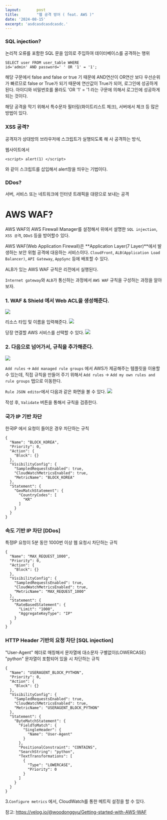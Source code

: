 ```yaml
---
layout:       post
title:        "웹 공격 방어 ( feat. AWS )"
date: '2024-08-15'
excerpt: 'asdcasdcasdcasdc.'
---
```

### SQL injection?
논리적 오류를 포함한 SQL 문을 임의로 주입하여 데이터베이스를 공격하는 행위
```
SELECT user FROM user_table WHERE 
id='admin' AND password=' ' OR '1' = '1';
```
해당 구문에서 false and false or true 기 때문에 AND연산이 OR연산 보다 우선순위가 빠르므로 false or True가 되기 때문에 연산값이 True가 되어, 로그인에 성공하게 된다. 아이디와 비밀번호를 몰라도 'OR '1' = '1 라는 구문에 의해서 로그인에 성공하게 되는 것이다.

해당 공격을 막기 위해서 특수문자 필터링(화이트리스트 체크), 서버에서 체크 등 많은 방법이 있다.

### XSS 공격?
공격자가 상대방의 브라우저에 스크립트가 실행되도록 해 사 공격하는 방식,

웹사이트에서 
```
<script> alert(1) </script>
``` 
와 같이 스크립트를 삽입해서 alert창을 띄우는 기법이다.
### DDos?
서버, 서비스 또는 네트워크에 인터넷 트래픽을 대량으로 보내는 공격

# AWS WAF?
AWS WAF의 AWS Firewall Manager를 설정해서 위에서 설명한 `SQL injection`, `XSS 공격`, `DDoS` 등을 방어할수 있다.

AWS WAF(Web Application Firewall)은 **Application Layer(7 Layer)**에서 발생하는 보안 위협 공격에 대응하는 서비스이다.
`CloudFront`, `ALB(Application Load Balancer)`, `API Gateway`, `AppSync` 등에 배포할 수 있다.

ALB가 있는 AWS WAF 규칙은 리전에서 실행된다.

`Internet gateway`와 `ALB`가 통신하는 과정에서 `AWS WAF` 규칙을 구성하는 과정을 알아보자.


### 1. WAF & Shield 에서 Web ACL을 생성해준다.

![](https://velog.velcdn.com/images/woongaa1/post/3e20e4f6-e714-435e-8ccb-d1367fc5089a/image.png)

리소스 타입 및 이름을 입력해준다.
![](https://velog.velcdn.com/images/woongaa1/post/6926f03e-ce7c-4585-ae10-5b10cbebe997/image.png)

당장 연결할 AWS 서비스를 선택할 수 있다.
![](https://velog.velcdn.com/images/woongaa1/post/d714d461-cab9-4ce5-9fbb-79739d6a2a1e/image.png)

### 2. 다음으로 넘어가서, 규칙을 추가해준다.
![](https://velog.velcdn.com/images/woongaa1/post/8888759f-98e1-43e8-82c0-0a2f5b5d143c/image.png)

`Add rules` -> `Add managed rule groups` 에서 AWS가 제공해주는 템플릿을 이용할 수 있는데, 
직접 규칙을 만들어 주기 위해서
`Add rules` -> `Add my own rules and rule groups` 탭으로 이동한다.

`Rule JSON editor`에서 다음과 같은 화면을 볼 수 있다.
![](https://velog.velcdn.com/images/woongaa1/post/cf62011c-2176-4ed7-b2a5-38738badb0d9/image.png)

작성 후, `Validate` 버튼을 통해서 규칙을 검증한다.

### 국가 IP 기반 차단
한국IP 에서 요청이 들어온 경우 차단하는 규칙
```
{
  "Name": "BLOCK_KOREA",
  "Priority": 0,
  "Action": {
    "Block": {}
  },
  "VisibilityConfig": {
    "SampledRequestsEnabled": true,
    "CloudWatchMetricsEnabled": true,
    "MetricName": "BLOCK_KOREA"
  },
  "Statement": {
    "GeoMatchStatement": {
      "CountryCodes": [
        "KR"
      ]
    }
  }
}
```
### 속도 기반 IP 차단 [DDos]
특정IP 요청이 5분 동안 1000번 이상 웹 요청시 차단하는 규칙

```
{
  "Name": "MAX_REQUEST_1000",
  "Priority": 0,
  "Action": {
    "Block": {}
  },
  "VisibilityConfig": {
    "SampledRequestsEnabled": true,
    "CloudWatchMetricsEnabled": true,
    "MetricName": "MAX_REQUEST_1000"
  },
  "Statement": {
    "RateBasedStatement": {
      "Limit": "1000",
      "AggregateKeyType": "IP"
    }
  }
}
```

### HTTP Header 기반의 요청 차단 [SQL injection]
"User-Agent" 헤더로 매칭해서 문자열에 대소문자 구별없이(LOWERCASE) "python" 문자열이 포함되어 있을 시 차단하는 규칙
```
{
  "Name": "USERAGENT_BLOCK_PYTHON",
  "Priority": 0,
  "Action": {
    "Block": {}
  },
  "VisibilityConfig": {
    "SampledRequestsEnabled": true,
    "CloudWatchMetricsEnabled": true,
    "MetricName": "USERAGENT_BLOCK_PYTHON"
  },
  "Statement": {
    "ByteMatchStatement": {
      "FieldToMatch": {
        "SingleHeader": {
          "Name": "User-Agent"
        }
      },
      "PositionalConstraint": "CONTAINS",
      "SearchString": "python",
      "TextTransformations": [
        {
          "Type": "LOWERCASE",
          "Priority": 0
        }
      ]
    }
  }
}
```

3.`Configure metrics` 에서, CloudWatch를 통한 메트릭 설정을 할 수 있다.



참고: https://velog.io/@woodonggyu/Getting-started-with-AWS-WAF